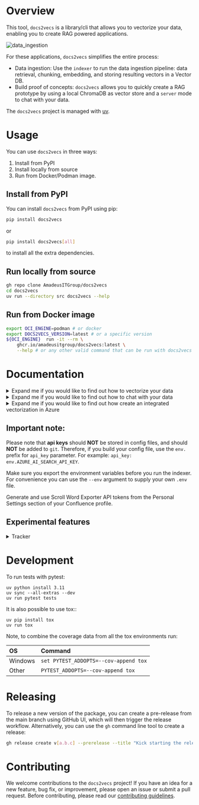 # Overview
This tool, `docs2vecs` is a library/cli that allows you to vectorize your data, enabling you to create RAG powered applications.

![data_ingestion](./docs/readme/vectorize.gif)


For these applications, `docs2vecs` simplifies the entire process:
* Data ingestion: Use the `indexer` to run the data ingestion pipeline: data retrieval, chunking, embedding, and storing resulting vectors in a Vector DB.
* Build proof of concepts: `docs2vecs` allows you to quickly create a RAG prototype by using a local ChromaDB as vector store and a `server` mode to chat with your data.


The `docs2vecs` project is managed with [uv](https://docs.astral.sh/uv/).

# Usage
You can use `docs2vecs` in three ways:
1. Install from PyPI
2. Install locally from source
2. Run from Docker/Podman image.

## Install from PyPI
You can install `docs2vecs` from PyPI using pip:
```sh
pip install docs2vecs
```
or
```sh
pip install docs2vecs[all]
```
to install all the extra dependencies.

## Run locally from source
```sh
gh repo clone AmadeusITGroup/docs2vecs
cd docs2vecs
uv run --directory src docs2vecs --help
```

## Run from Docker image

```sh
export OCI_ENGINE=podman # or docker
export DOCS2VECS_VERSION=latest # or a specific version
${OCI_ENGINE}  run -it --rm \
    ghcr.io/amadeusitgroup/docs2vecs:latest \
    --help # or any other valid command that can be run with docs2vecs
```

# Documentation

<details><summary>Expand me if you would like to find out how to vectorize your data</summary>

## Indexer sub-command

The `indexer` sub-command runs an indexer pipeline configured in a config file. This is usually used when you have a lot of data to vectorize and want to run it in a batch.

```bash
uv run --directory src docs2vecs indexer --help

usage: docs2vecs indexer [-h] --config CONFIG [--env ENV]
options:
--config CONFIG  Path to the YAML configuration file.
--env ENV        Environment file to load.
```

The `indexer` takes in input two arguments: a **mandatory** config file, and an **optional** environment file.

In the config file you'll need to define a list of skills, a skillset, and an indexer. Note that you may define plenty of skills, but only those enumerated in the skillset will be executed in sequence.

Example:

```bash
uv run --directory src docs2vecs indexer --config ~/Downloads/sw_export_temp/config/confluence_process.yml --env ~/indexer.env
```

**Please check the [detailed skills documentation](docs/readme/indexer-skills.md).**

The config yaml file is validated against [this schema](./src/docs2vecs/subcommands/indexer/config/config_schema.yaml).

Please check [sample config file 1](docs/readme/sample-config-file-1.yml), [sample config file 2](docs/readme/sample-config-file-2.yml) for your reference.

</details>

<details><summary>Expand me if you would like to find out how to chat with your data</summary>

## Server sub-command

If you previously indexed your data (refer to the previous section) and stored the outputted embeddings in a local ChromaDB, you can chat with your data using the `server` sub-command.

```bash
uv run --directory src docs2vecs server --help

usage: docs2vecs server [-h] [--host HOST] [--port PORT] [--model MODEL] [--cache_dir CACHE_DIR] [--path PATH]
                        [--workers WORKERS] [--log_level LOG_LEVEL] [--env ENV]

options:
  -h, --help            show this help message and exit
  --host HOST           A host for the server.
  --port PORT           A port for the server.
  --model MODEL         A name of the embedding model(as per huggingface coordinates).
  --cache_dir CACHE_DIR
                        A path to the cache directory.
  --path PATH           A path for the server.
  --workers WORKERS     Number of workers for the server.
  --log_level LOG_LEVEL
                        Log level for the server.
  --env ENV             Environment file to load.
```
By default, the host is `localhost` and the port is `8008`.

Example:
```bash
uv run --directory src docs2vecs server --path path/to/where/your/chroma/db/is
```
By then typing `http://localhost:8008/` in your browser, you sould be able to see the embedding collections stored in your vector store and perform Knn search based on user query. You can modify the K number of nearest neighbours returned by the semantic search.
</details>


<details><summary>Expand me if you would like to find out how create an integrated vectorization in Azure</summary>

## Integrated Vectorization sub-command
`integrated_vec` - Run an integrated vectorization pipeline configured in a config file.

```bash
uv run --directory src docs2vecs integrated_vec --help

usage: docs2vecs integrated_vec [-h] --config CONFIG [--env ENV]
options:
--config CONFIG  Path to the YAML configuration file.
--env ENV        Environment file to load.
```

Example:

```bash
uv run --directory src docs2vecs integrated_vec --config ~/Downloads/sw_export_temp/config/config.yaml --env ~/integrated_vec .env
```

The config yaml file is validated against [this schema](./src/docs2vecs/subcommands/integrated_vec/config/config_schema.yaml).

Config `yml` file sample:

```yaml
---
integrated_vec:
    id: AzureAISearchIndexer
    skill:
        type: integrated_vec
        name: AzureAISearchIntegratedVectorization
        params:
            search_ai_api_key: env.AZURE_AI_SEARCH_API_KEY
            search_ai_endpoint: http://replace.me.with.your.endpoint
            embedding_endpoint: http://replace.me.with.your.endpoint
            index_name: your_index_name
            indexer_name: new_indexer_name
            skillset_name: new_skillset_name
            data_source_connection_string: ResourceId=/subscriptions/your_subscription_id/resourceGroups/resource_group_name/providers/Microsoft.Storage/storageAccounts/storage_account_name;
            data_source_connection_name: new_connection_name
            encryption_key: env.AZURE_AI_SEARCH_ENCRYPTION_KEY
            container_name: your_container_name

```
</details>

## Important note:
Please note that **api keys** should **NOT** be stored in config files, and should **NOT** be added to `git`. Therefore, if you build your config file, use the `env.` prefix for `api_key` parameter. For example: `api_key: env.AZURE_AI_SEARCH_API_KEY`.

Make sure you export the environment variables before you run the indexer. For convenience you can use the `--env` argument to supply your own `.env` file.

Generate and use Scroll Word Exporter API tokens from the Personal Settings section of your Confluence profile.

## Experimental features
<details><summary>Tracker</summary>

### Tracker

The tracker feature allows you to monitor and manage the status of documents processed by the indexer. This is particularly useful for tracking failed documents and retrying their processing.

To achieve this, the tracker needs a `MongoDB` connection, which can be defined in the input config file.

The way it works is that each document in `MongoDB` has a `chunk` part having a `document_id`. This `document_id` is actually the hash of the content for that chunk. So, as long as the content is the same, the hash will stay the same. Besides this, there is a `status` property that keeps track whether the upload to vector store was successful or not.

If you'd like to use a different database to keep track of this, you'll have to write your own "driver" similar to the existing [mongodb](./src/docs2vecs/subcommands/indexer/db/mongodb.py). Then you need to add it to the [DBFactory](./src/docs2vecs/subcommands/indexer/skills/factory.py).
</details>

# Development

To run tests with pytest:

    uv python install 3.11
    uv sync --all-extras --dev
    uv run pytest tests


It is also possible to use tox::
    
    uv pip install tox
    uv run tox

Note, to combine the coverage data from all the tox environments run:

| OS      | Command                            |
| :---    | :---                                |
| Windows | `set PYTEST_ADDOPTS=--cov-append tox`   |
| Other   | `PYTEST_ADDOPTS=--cov-append tox`       |

# Releasing
To release a new version of the package, you can create a pre-release from the main branch using GitHub UI, which will then trigger the release workflow. Alternatively, you can use the `gh` command line tool to create a release:

```bash
gh release create v[a.b.c] --prerelease --title "Kick starting the release"  --target main
```

# Contributing
We welcome contributions to the `docs2vecs` project! If you have an idea for a new feature, bug fix, or improvement, please open an issue or submit a pull request. Before contributing, please read our [contributing guidelines](./CONTRIBUTING.md).